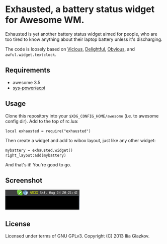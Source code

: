 Exhausted, a battery status widget for Awesome WM.
=====

Exhausted is yet another battery status widget aimed for people, who are too
tired to know anything about their laptop battery unless it's discharging.

The code is loosely based on [Vicious](http://git.sysphere.org/vicious/),
[Delightful](http://scm.solitudo.net/gitweb/public/?p=delightful.git;a=summary),
[Obvious](http://git.mercenariesguild.net/?p=obvious.git;a=summary),
and `awful.widget.textclock`.

Requirements
-----
- awesome 3.5
- [sys-power/acpi](http://sourceforge.net/projects/acpiclient/)

Usage
-----
Clone this repository into your `$XDG_CONFIG_HOME/awesome` (i.e. to
awesome config dir). Add to the top of rc.lua:

    local exhausted = require("exhausted")

Then create a widget and add to wibox layout, just like any other widget:

    mybattery = exhausted.widget()
    right_layout:add(mybattery)

And that's it! You're good to go.

Screenshot
-----
![Screenshot][1]

[1]: http://github.com/ioga/exhausted/raw/master/screenshot.png

License
-----
Licensed under terms of GNU GPLv3.
Copyright (C) 2013 Ilia Glazkov.
